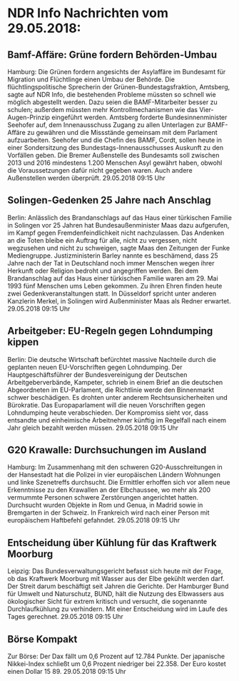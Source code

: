 # NDR Info Nachrichten vom 29.05.2018:


## Bamf-Affäre: Grüne fordern Behörden-Umbau
Hamburg: Die Grünen fordern angesichts der Asylaffäre im Bundesamt für Migration und Flüchtlinge einen Umbau der Behörde. Die flüchtlingspolitische Sprecherin der Grünen-Bundestagsfraktion, Amtsberg, sagte auf NDR Info, die bestehenden Probleme müssten so schnell wie möglich abgestellt werden. Dazu seien die BAMF-Mitarbeiter besser zu schulen; außerdem müssten mehr Kontrollmechanismen wie das Vier-Augen-Prinzip eingeführt werden. Amtsberg forderte Bundesinnenminister Seehofer auf, dem Innenausschuss Zugang zu allen Unterlagen zur BAMF-Affäre zu gewähren und die Missstände gemeinsam mit dem Parlament aufzuarbeiten. Seehofer und die Chefin des BAMF, Cordt, sollen heute in einer Sondersitzung des Bundestags-Innenausschusses Auskunft zu den Vorfällen geben. Die Bremer Außenstelle des Bundesamts soll zwischen 2013 und 2016 mindestens 1.200 Menschen Asyl gewährt haben, obwohl die Voraussetzungen dafür nicht gegeben waren. Auch andere Außenstellen werden überprüft. 29.05.2018 09:15 Uhr 

## Solingen-Gedenken 25 Jahre nach Anschlag
Berlin: Anlässlich des Brandanschlags auf das Haus einer türkischen Familie in Solingen vor 25 Jahren hat Bundesaußenminister Maas dazu aufgerufen, im Kampf gegen Fremdenfeindlichkeit nicht nachzulassen. Das Andenken an die Toten bleibe ein Auftrag für alle, nicht zu vergessen, nicht wegzusehen und nicht zu schweigen, sagte Maas den Zeitungen der Funke Mediengruppe. Justizministerin Barley nannte es beschämend, dass 25 Jahre nach der Tat in Deutschland noch immer Menschen wegen ihrer Herkunft oder Religion bedroht und angegriffen werden. Bei dem Brandanschlag auf das Haus einer türkischen Familie waren am 29. Mai 1993 fünf Menschen ums Leben gekommen. Zu ihren Ehren finden heute zwei Gedenkveranstaltungen statt. In Düsseldorf spricht unter anderen Kanzlerin Merkel, in Solingen wird Außenminister Maas als Redner erwartet. 29.05.2018 09:15 Uhr 

## Arbeitgeber: EU-Regeln gegen Lohndumping kippen
Berlin: Die deutsche Wirtschaft befürchtet massive Nachteile durch die geplanten neuen EU-Vorschriften gegen Lohndumping. Der Hauptgeschäftsführer der Bundesvereinigung der Deutschen Arbeitgeberverbände, Kampeter, schrieb in einem Brief an die deutschen Abgeordneten im EU-Parlament, die Richtlinie werde den Binnenmarkt schwer beschädigen. Es drohten unter anderem Rechtsunsicherheiten und Bürokratie. Das Europaparlament will die neuen Vorschriften gegen Lohndumping heute verabschieden. Der Kompromiss sieht vor, dass entsandte und einheimische Arbeitnehmer künftig im Regelfall nach einem Jahr gleich bezahlt werden müssen. 29.05.2018 09:15 Uhr 

## G20 Krawalle: Durchsuchungen im Ausland
Hamburg: Im Zusammenhang mit den schweren G20-Ausschreitungen in der Hansestadt hat die Polizei in vier europäischen Ländern Wohnungen und linke Szenetreffs durchsucht. Die Ermittler erhoffen sich vor allem neue Erkenntnisse zu den Krawallen an der Elbchaussee, wo mehr als 200 vermummte Personen schwere Zerstörungen angerichtet hatten. Durchsucht wurden Objekte in Rom und Genua, in Madrid sowie in Bremgarten in der Schweiz. In Frankreich wird nach einer Person mit europäischem Haftbefehl gefahndet. 29.05.2018 09:15 Uhr 

## Entscheidung über Kühlung für das Kraftwerk Moorburg
Leipzig: Das Bundesverwaltungsgericht befasst sich heute mit der Frage, ob das Kraftwerk Moorburg mit Wasser aus der Elbe gekühlt werden darf. Der Streit darum beschäftigt seit Jahren die Gerichte. Der Hamburger Bund für Umwelt und Naturschutz, BUND, hält die Nutzung des Elbwassers aus ökologischer Sicht für extrem kritisch und versucht, die sogenannte Durchlaufkühlung zu verhindern. Mit einer Entscheidung wird im Laufe des Tages gerechnet. 29.05.2018 09:15 Uhr 

## Börse Kompakt
Zur Börse: Der Dax fällt um 0,6 Prozent auf 12.784 Punkte. Der japanische Nikkei-Index schließt um 0,6 Prozent niedriger bei 22.358. Der Euro kostet einen Dollar 15 89. 29.05.2018 09:15 Uhr 
